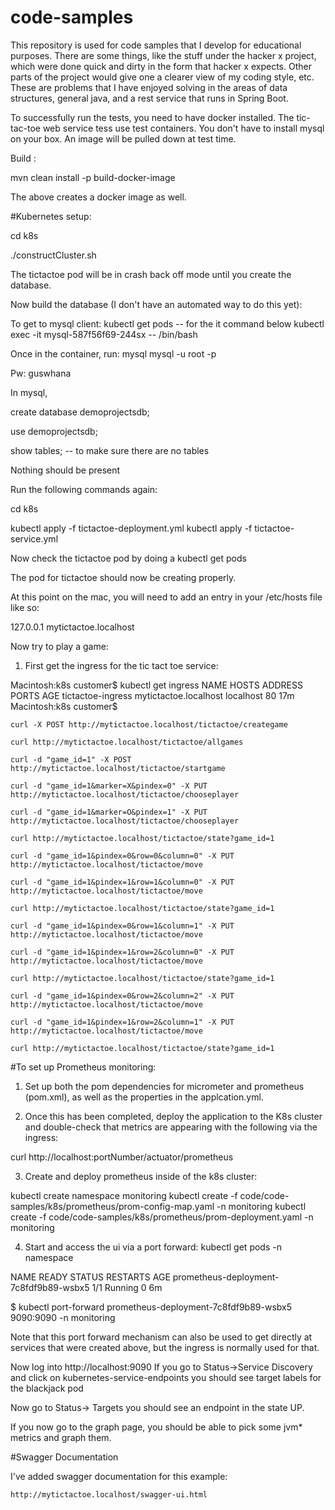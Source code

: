 # code-samples
This repository is used for code samples that I develop for educational purposes. There are some things, like the stuff under
the hacker x project, which were done quick and dirty in the form that hacker x expects.
Other parts of the project would give one a clearer view of my coding style, etc. These are problems that I have enjoyed solving in the 
areas of data structures, general java, and a rest service that runs in Spring Boot.

To successfully run the tests, you need to have docker installed. The tic-tac-toe web service tess use
test containers. You don't have to install mysql on your box. An image will be pulled down at test time.

Build :

mvn clean install -p build-docker-image

The above creates a docker image as well.



#Kubernetes setup:

cd k8s

./constructCluster.sh

The tictactoe pod will be in crash back off mode until you create the database.



Now build the database (I don't have an automated way to do this yet):

To get to mysql client:
kubectl get pods -- for the it command below
kubectl exec -it mysql-587f56f69-244sx  -- /bin/bash

Once in the container, run:
mysql mysql -u root -p

Pw: guswhana

In mysql,

create database demoprojectsdb;

use demoprojectsdb;

show tables; -- to make sure there are no tables

Nothing should be present

Run the following commands again:

cd k8s

kubectl apply -f tictactoe-deployment.yml
kubectl apply -f tictactoe-service.yml


Now check the tictactoe pod by doing a 
kubectl get pods

The pod for tictactoe should now be creating properly.


At this point on the mac, you will need to add an entry in your /etc/hosts file like so:

127.0.0.1       mytictactoe.localhost


Now try to play a game:

1) First get the ingress for the tic tact toe service:

Macintosh:k8s customer$ kubectl get ingress
NAME                HOSTS                   ADDRESS     PORTS     AGE
tictactoe-ingress   mytictactoe.localhost   localhost   80        17m
Macintosh:k8s customer$ 


```curl -X POST http://mytictactoe.localhost/tictactoe/creategame```

```curl http://mytictactoe.localhost/tictactoe/allgames```

```curl -d "game_id=1" -X POST http://mytictactoe.localhost/tictactoe/startgame```

```curl -d "game_id=1&marker=X&pindex=0" -X PUT http://mytictactoe.localhost/tictactoe/chooseplayer```

```curl -d "game_id=1&marker=O&pindex=1" -X PUT http://mytictactoe.localhost/tictactoe/chooseplayer```

```curl http://mytictactoe.localhost/tictactoe/state?game_id=1```

```curl -d "game_id=1&pindex=0&row=0&column=0" -X PUT http://mytictactoe.localhost/tictactoe/move```

```curl -d "game_id=1&pindex=1&row=1&column=0" -X PUT http://mytictactoe.localhost/tictactoe/move```

```curl http://mytictactoe.localhost/tictactoe/state?game_id=1```

```curl -d "game_id=1&pindex=0&row=1&column=1" -X PUT http://mytictactoe.localhost/tictactoe/move```

```curl -d "game_id=1&pindex=1&row=2&column=0" -X PUT http://mytictactoe.localhost/tictactoe/move```

```curl http://mytictactoe.localhost/tictactoe/state?game_id=1```

```curl -d "game_id=1&pindex=0&row=2&column=2" -X PUT http://mytictactoe.localhost/tictactoe/move```

```curl -d "game_id=1&pindex=1&row=2&column=1" -X PUT http://mytictactoe.localhost/tictactoe/move```

```curl http://mytictactoe.localhost/tictactoe/state?game_id=1```


#To set up Prometheus monitoring:

1) Set up both the pom dependencies for micrometer and prometheus (pom.xml), as well as the properties in the
applcation.yml. 

2) Once this has been completed, deploy the application to the K8s cluster and double-check that metrics are 
appearing with the following via the ingress:

curl http://localhost:portNumber/actuator/prometheus

3) Create and deploy prometheus inside of the k8s cluster:

kubectl create namespace monitoring
kubectl create -f code/code-samples/k8s/prometheus/prom-config-map.yaml -n monitoring
kubectl create -f code/code-samples/k8s/prometheus/prom-deployment.yaml -n monitoring

4) Start and access the ui via a port forward:
kubectl get pods -n namespace

NAME                                     READY     STATUS    RESTARTS   AGE
prometheus-deployment-7c8fdf9b89-wsbx5   1/1       Running   0          6m

$ kubectl port-forward prometheus-deployment-7c8fdf9b89-wsbx5 9090:9090 -n monitoring

Note that this port forward mechanism can also be used to get directly at services that were created above,
but the ingress is normally used for that.

Now log into http://localhost:9090
If you go to Status->Service Discovery
and click on kubernetes-service-endpoints
you should see target labels for the blackjack pod

Now go to Status-> Targets you should see an endpoint in the state UP.

If you now go to the graph page, you should be able to pick some jvm* metrics and graph them.

#Swagger Documentation

I've added swagger documentation for this example:

```http://mytictactoe.localhost/swagger-ui.html```